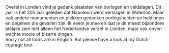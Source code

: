 <div lang="nl">
Overal in Londen vind je gedenk plaatsten van oorlogen en veldslagen. 
Dit jaar is het 200 jaar geleden dat Napoleon werd verslagen in Waterloo. 
Maar ook andere monumenten en plekken gedenken oorlogshelden en heldinnen 
en degenen die gevallen zijn. Ik neem je mee en laat je de meest bijzondere 
plekjes zien niet alleen het Nederlandse verzet in Londen, maar ook onverwachte 
mooie of bizarre dingen.
</div>

<div lang="en">
Sorry not all tours are in English. But please have a look at my Dutch courage tour.
</div>
